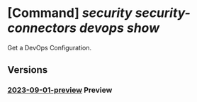 # [Command] _security security-connectors devops show_

Get a DevOps Configuration.

## Versions

### [2023-09-01-preview](/Resources/mgmt-plane/L3N1YnNjcmlwdGlvbnMve30vcmVzb3VyY2Vncm91cHMve30vcHJvdmlkZXJzL21pY3Jvc29mdC5zZWN1cml0eS9zZWN1cml0eWNvbm5lY3RvcnMve30vZGV2b3BzL2RlZmF1bHQ=/2023-09-01-preview.xml) **Preview**

<!-- mgmt-plane /subscriptions/{}/resourcegroups/{}/providers/microsoft.security/securityconnectors/{}/devops/default 2023-09-01-preview -->
